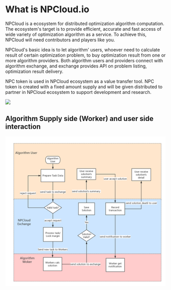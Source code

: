 # What is NPCloud.io

NPCloud is a ecosystem for distributed optimization algorithm computation.
The ecosystem's target is to provide efficient, accurate and fast access of
wide variety of optimization algorithm as a service. To achieve this, NPCloud
will need contributors and players like you.

NPCloud's basic idea is to let algorithm' users, whoever need to calculate
result of certain optimization problem, to buy optimization result from
 one or more algorithm providers. Both algorithm users and providers connect with algorithm
 exchange, and exchange provides API on problem listing, optimization result
 delivery.


 NPC token is used in NPCloud ecosystem as a value transfer tool. NPC token
 is created with a fixed amount supply and will be given distributed to
 partner in NPCloud ecosystem to support development and research.

![](http://npcloud.io/assets/images/system_arch.png)

## Algorithm Supply side (Worker) and user side interaction

![](assets/flowchart.png)